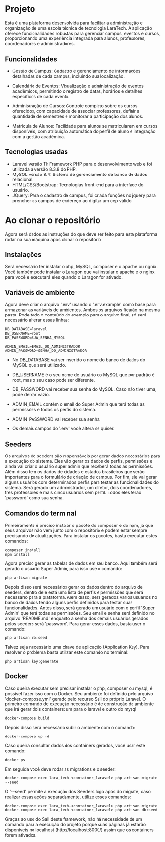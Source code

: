 # Projeto

Esta é uma plataforma desenvolvida para facilitar a administração e organização de uma escola técnica de tecnologia LaraTech. A aplicação oferece funcionalidades robustas para gerenciar campus, eventos e cursos, proporcionando uma experiência integrada para alunos, professores, coordenadores e administradores.

## Funcionalidades

- Gestão de Campus: Cadastro e gerenciamento de informações detalhadas de cada campus, incluindo sua localização.

- Calendário de Eventos: Visualização e administração de eventos acadêmicos, permitindo o registro de datas, horários e detalhes específicos de cada evento.

- Administração de Cursos: Controle completo sobre os cursos oferecidos, com capacidade de associar professores, definir a quantidade de semestres e monitorar a participação dos alunos.

- Matrícula de Alunos: Facilidade para alunos se matricularem em cursos disponíveis, com atribuição automática do perfil de aluno e integração com a gestão acadêmica.

## Tecnologias usadas

- Laravel versão 11: Framework PHP para o desenvolvimento web e foi utilizada a versão 8.3.8 do PHP.
- MySQL versão 8.4: Sistema de gerenciamento de banco de dados relacional.
- HTML/CSS/Bootstrap: Tecnologias front-end para a interface do usuário.
- JQuery: Para o cadastro de campus, foi criada funções no jquery para prencher os campos de endereço ao digitar um cep válido.

# Ao clonar o repositório

Agora será dados as instruções do que deve ser feito para esta plataforma rodar na sua máquina após clonar o repositório

## Instalações

Será necessário ter instalar o php, MySQL, composer e o apache ou ngnix. Você também pode instalar o Laragon que vai instalar o apache e o nginx para você e executará eles quando o Laragon for ativado.

## Variáveis de ambiente

Agora deve criar o arquivo '.env' usando o '.env.example' como base para armazenar as variáveis de ambientes. Ambos os arquivos ficarão na mesma pasta. Pode todo o conteúdo do exemplo para o arquivo final, só será necessário alterar essas linhas:


```
DB_DATABASE=laravel
DB_USERNAME=root
DB_PASSWORD=SUA_SENHA_MYSQL

ADMIN_EMAIL=EMAIL_DO_ADMINISTRADOR
ADMIN_PASSWORD=SENHA_DO_ADMINISTRADOR
```


- No DB_DATABASE vai ser inserido o nome do banco de dados do MySQL que será utilizado.
- DB_USERNAME é o seu nome de usuário do MySQL que por padrão é root, mas o seu caso pode ser diferente.
- DB_PASSWORD vai receber sua senha do MySQL. Caso não tiver uma, pode deixar vazio.


- ADMIN_EMAIL contém o email do Super Admin que terá todas as permissões e todos os perfis do sistema.
- ADMIN_PASSWORD vai receber sua senha.
- Os demais campos do '.env' você altera se quiser.

## Seeders

Os arquivos de seeders são responsáveis por gerar dados necessários para a execução do sistema. Eles vão gerar os dados de perfis, permissões e ainda vai criar o usuário super admin que receberá todas as permissões. Além disso tem os dados de cidades e estados brasileiros que serão importantes para o formulário de criação de campus. 
Por fim, ele vai gerar alguns usuários com determinados perfis para testar as funcionalidades do sistema. Será gerado um administrador, um diretor, dois coordenadores, três professores e mais cinco usuários sem perfil. Todos eles terão 'password' como sua senha.

## Comandos do terminal

Primeiramente é preciso instalar o pacote do composer e do npm, já que seus arquivos não vem junto com o repositório e podem estar sempre precisando de atualizações. Para instalar os pacotes, basta executar estes comandos:

```
composer install
npm install
```


Agora preciso gerar as tabelas de dados em seu banco. Aqui também será gerado o usuário Super Admin, para isso use o comando:
```
php artisan migrate
```


Depois disso será necessários gerar os dados dentro do arquivo de seeders, dentro dele está uma lista de perfis e permissões que será necessário para a plataforma. Além disso, será gerados vários usuários no banco de dados tendo alguns perfis definidos para testar suas funcionalidades. Antes disso, será gerado um usuário com o perfil 'Super Admin' que terá todas as permissões. Seu email e senha será definido no arquivo 'README.md' enquanto a senha dos demais usuários gerados pelos seeders será 'password'. Para gerar esses dados, basta user o comando:
```
php artisan db:seed
```


Talvez seja necessário uma chave de aplicação (Application Key). Para resolver o problema basta utilizar este comando no terminal:
```
php artisan key:generate
```


## Docker


Caso queira executar sem precisar instalar o php, composer ou mysql, é possível fazer isso com o Docker. Seu ambiente foi definido pelo arquivo 'docker-compose.yml' gerado pelo recurso Sail do próprio Laravel. O primeiro comando de execução necessário é de construção de ambiente que irá gerar dois containers: um para o laravel e outro do mysql 
```
docker-compose build
```


Depois disso será necessário subir o ambiente com o comando:
```
docker-compose up -d
```

Caso queira consultar dados dos containers gerados, você usar este comando:
```
docker ps
```


Em seguida você deve rodar as migrations e o seeder:
```
docker-compose exec lara_tech-<container_laravel> php artisan migrate --seed
```
O '--seed' permite a execução dos Seeders logo após do migrate, caso realizar essas ações separadamente, utilize esses comandos:
```
docker-compose exec lara_tech-<container_laravel> php artisan migrate
docker-compose exec lara_tech-<container_laravel> php artisan db:seed
```


Graças ao uso do Sail deste framework, não há necessidade de um comando para a execução do projeto porque suas páginas já estarão disponíveis no localhost (http://localhost:8000/) assim que os containers forem ativados.